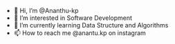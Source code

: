 - 👋 Hi, I’m @Ananthu-kp
- 👀 I’m interested in Software Development
- 🌱 I’m currently learning Data Structure and Algorithms
- 📫 How to reach me @anantu.kp on instagram

<!---
Ananthu-kp/Ananthu-kp is a ✨ special ✨ repository because its `README.md` (this file) appears on your GitHub profile.
You can click the Preview link to take a look at your changes.
--->
